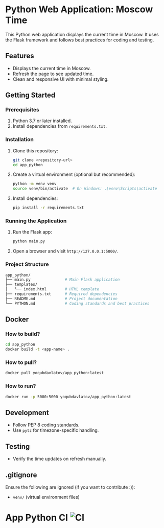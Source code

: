 # Python Web Application: Moscow Time

This Python web application displays the current time in Moscow. It uses the Flask framework and follows best practices for coding and testing.

## Features

- Displays the current time in Moscow.
- Refresh the page to see updated time.
- Clean and responsive UI with minimal styling.

## Getting Started

### Prerequisites

1. Python 3.7 or later installed.
2. Install dependencies from `requirements.txt`.

### Installation

1. Clone this repository:

   ```bash
   git clone <repository-url>
   cd app_python
   ```

2. Create a virtual environment (optional but recommended):

   ```bash
   python -m venv venv
   source venv/bin/activate  # On Windows: .\venv\Scripts\activate
   ```

3. Install dependencies:

   ```bash
   pip install -r requirements.txt
   ```

### Running the Application

1. Run the Flask app:

   ```bash
   python main.py
   ```

2. Open a browser and visit `http://127.0.0.1:5000/`.

### Project Structure

```bash
app_python/
├── main.py               # Main Flask application
├── templates/
│   └── index.html        # HTML template
├── requirements.txt      # Required dependencies
├── README.md             # Project documentation
└── PYTHON.md             # Coding standards and best practices
```

## Docker

### How to build?

   ```bash
   cd app_python
   docker build -t <app-name> .
   ```

### How to pull?

   ```bash
   docker pull yoqubdavlatov/app_python:latest
   ```

### How to run?

   ```bash
   docker run -p 5000:5000 yoqubdavlatov/app_python:latest
   ```

## Development

- Follow PEP 8 coding standards.
- Use `pytz` for timezone-specific handling.

## Testing

- Verify the time updates on refresh manually.

## .gitignore

Ensure the following are ignored (if you want to contribute :)):

- `venv/` (virtual environment files)

# App Python CI ![CI](https://github.com/yoqub-davlatov/S25-core-course-labs/actions/workflows/app_python_ci.yml/badge.svg?branch=lab3)
